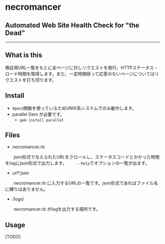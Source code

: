 # necromancer
## Automated Web Site Health Check for "the Dead"

---

## What is this

検証用URL一覧をもとに全ページに対しリクエストを発行、HTTPステータス・ロード時間を取得します。また、一定時間経って応答のないページについてはリクエストを打ち切ります。

## Install

* `Open3`関数を使っているためUNIX系システムでのみ動作します。
* parallel Gem が必要です。
    * `gem install parallel`

## Files

* necromancer.rb

　　json形式で与えられたURLをクロールし、ステータスコードとかかった時間をlogにjson形式で出力します。
　　`--help`でオプションの一覧が出ます。

* url*.json

　　necromancer.rb に入力するURLの一覧です。json形式であればファイル名に縛りはありません。

* /logs/

　　necromancer.rb がlogを出力する場所です。

## Usage

[TODO]